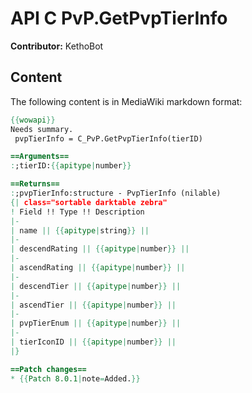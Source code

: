 # API C PvP.GetPvpTierInfo

**Contributor:** KethoBot

## Content

The following content is in MediaWiki markdown format:

```mediawiki
{{wowapi}}
Needs summary.
 pvpTierInfo = C_PvP.GetPvpTierInfo(tierID)

==Arguments==
:;tierID:{{apitype|number}}

==Returns==
:;pvpTierInfo:structure - PvpTierInfo (nilable)
{| class="sortable darktable zebra"
! Field !! Type !! Description
|-
| name || {{apitype|string}} || 
|-
| descendRating || {{apitype|number}} || 
|-
| ascendRating || {{apitype|number}} || 
|-
| descendTier || {{apitype|number}} || 
|-
| ascendTier || {{apitype|number}} || 
|-
| pvpTierEnum || {{apitype|number}} || 
|-
| tierIconID || {{apitype|number}} || 
|}

==Patch changes==
* {{Patch 8.0.1|note=Added.}}
```